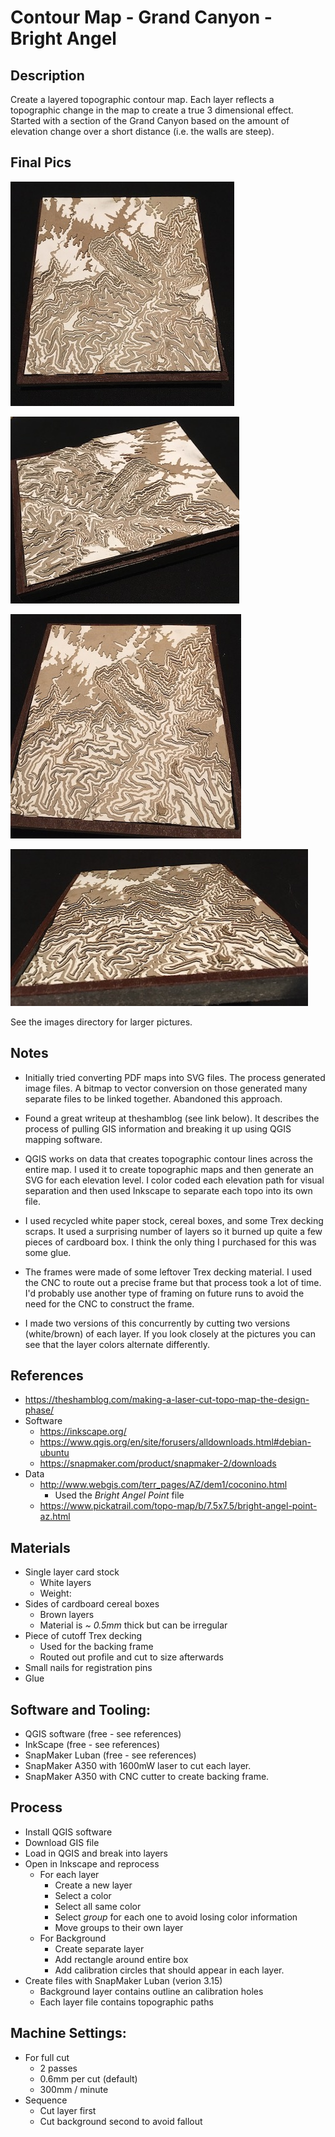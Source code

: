 # Contour Map - Grand Canyon - Bright Angel

## Description

Create a layered topographic contour map. Each layer reflects a topographic change in the map to create a true 3 dimensional effect. Started with a section of the Grand Canyon based on the amount of elevation change over a short distance (i.e. the walls are steep).

## Final Pics

![Pic 1](images/small/IMG_6919.JPG)

![Pic 2](images/small/IMG_6920.JPG)

![Pic 3](images/small/IMG_6921.JPG)

![Pic 4](images/small/IMG_6922.JPG)

See the images directory for larger pictures.

## Notes

- Initially tried converting PDF maps into SVG files. The process generated image files. A bitmap to vector conversion on those generated many separate files to be linked together. Abandoned this approach.

- Found a great writeup at theshamblog (see link below). It describes the process of pulling GIS information and breaking it up using QGIS mapping software.

- QGIS works on data that creates topographic contour lines across the entire map. I used it to create topographic maps and then generate an SVG for each elevation level. I color coded each elevation path for visual separation and then used Inkscape to separate each topo into its own file.

- I used recycled white paper stock, cereal boxes, and some Trex decking scraps. It used a surprising number of layers so it burned up quite a few pieces of cardboard box. I think the only thing I purchased for this was some glue.

- The frames were made of some leftover Trex decking material. I used the CNC to route out a precise frame but that process took a lot of time. I'd probably use another type of framing on future runs to avoid the need for the CNC to construct the frame.

- I made two versions of this concurrently by cutting two versions (white/brown) of each layer.  If you look closely at the pictures you can see that the layer colors alternate differently. 

## References
- https://theshamblog.com/making-a-laser-cut-topo-map-the-design-phase/
- Software
  - https://inkscape.org/
  - https://www.qgis.org/en/site/forusers/alldownloads.html#debian-ubuntu
  - https://snapmaker.com/product/snapmaker-2/downloads
- Data
  - http://www.webgis.com/terr_pages/AZ/dem1/coconino.html
    - Used the *Bright Angel Point* file
  - https://www.pickatrail.com/topo-map/b/7.5x7.5/bright-angel-point-az.html

## Materials
- Single layer card stock
  - White layers
  - Weight: 
- Sides of cardboard cereal boxes
  - Brown layers
  - Material is *~ 0.5mm* thick but can be irregular
- Piece of cutoff Trex decking
  - Used for the backing frame
  - Routed out profile and cut to size afterwards
- Small nails for registration pins
- Glue

## Software and Tooling:
- QGIS software (free - see references)
- InkScape (free - see references)
- SnapMaker Luban (free - see references)
- SnapMaker A350 with 1600mW laser to cut each layer.
- SnapMaker A350 with CNC cutter to create backing frame.

## Process
- Install QGIS software
- Download GIS file
- Load in QGIS and break into layers
- Open in Inkscape and reprocess
  - For each layer
    - Create a new layer
    - Select a color
    - Select all same color
    - Select *group* for each one to avoid losing color information
    - Move groups to their own layer
  - For Background
    - Create separate layer
    - Add rectangle around entire box
    - Add calibration circles that should appear in each layer.
- Create files with SnapMaker Luban (verion 3.15)
  - Background layer contains outline an calibration holes
  - Each layer file contains topographic paths

## Machine Settings:
- For full cut
  - 2 passes
  - 0.6mm per cut (default)
  - 300mm / minute
- Sequence
  - Cut layer first
  - Cut background second to avoid fallout
